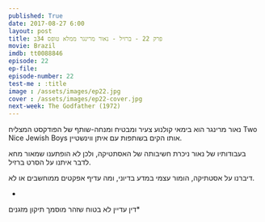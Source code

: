 ```yaml
---
published: True
date: 2017-08-27 6:00
layout: post
title: פרק 22 - ברזיל - נאור מרינגר ממלא טופס 34ב
movie: Brazil
imdb: tt0088846
episode: 22
ep-file: 
episode-number: 22
test-me : :title
image : /assets/images/ep22.jpg
cover : /assets/images/ep22-cover.jpg
next-week: The Godfather (1972)
---
```

נאור מרינגר הוא בימאי קולנוע צעיר ומבטיח ומנחה-שותף של הפודקסט המצליח Two Nice Jewish Boys  אותו הקים בשותפות עם איתן ווינשטיין.

בעבודותיו של נאור ניכרת חשיבותה של האסתטיקה, ולכן לא הופתענו שמאור מחא לדבר איתנו על הסרט ברזיל.

דיברנו על אסטתיקה, הומור עצמי במדע בדיוני, ומה עדיף אפקטים ממוחשבים או לא.


*
דין עדיין לא בטוח שזהר מוסמך תיקון מזגנים*
